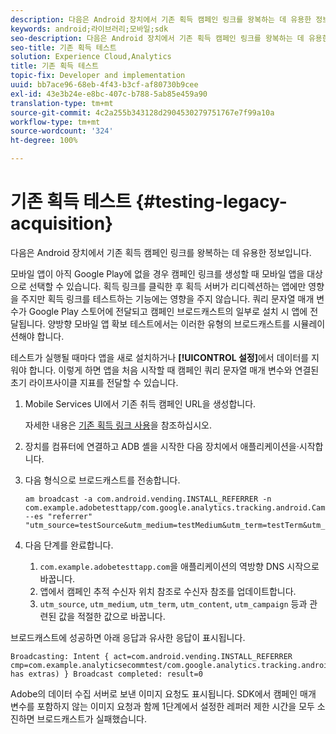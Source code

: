 ```yaml
---
description: 다음은 Android 장치에서 기존 획득 캠페인 링크를 왕복하는 데 유용한 정보입니다.
keywords: android;라이브러리;모바일;sdk
seo-description: 다음은 Android 장치에서 기존 획득 캠페인 링크를 왕복하는 데 유용한 정보입니다.
seo-title: 기존 획득 테스트
solution: Experience Cloud,Analytics
title: 기존 획득 테스트
topic-fix: Developer and implementation
uuid: bb7ace96-68eb-4f43-b3cf-af80730b9cee
exl-id: 43e3b24e-e8bc-407c-b788-5ab85e459a90
translation-type: tm+mt
source-git-commit: 4c2a255b343128d2904530279751767e7f99a10a
workflow-type: tm+mt
source-wordcount: '324'
ht-degree: 100%

---
```


# 기존 획득 테스트 {#testing-legacy-acquisition}

다음은 Android 장치에서 기존 획득 캠페인 링크를 왕복하는 데 유용한 정보입니다.

모바일 앱이 아직 Google Play에 없을 경우 캠페인 링크를 생성할 때 모바일 앱을 대상으로 선택할 수 있습니다. 획득 링크를 클릭한 후 획득 서버가 리디렉션하는 앱에만 영향을 주지만 획득 링크를 테스트하는 기능에는 영향을 주지 않습니다. 쿼리 문자열 매개 변수가 Google Play 스토어에 전달되고 캠페인 브로드캐스트의 일부로 설치 시 앱에 전달됩니다. 양방향 모바일 앱 확보 테스트에서는 이러한 유형의 브로드캐스트를 시뮬레이션해야 합니다.

테스트가 실행될 때마다 앱을 새로 설치하거나 **[!UICONTROL 설정]**&#x200B;에서 데이터를 지워야 합니다. 이렇게 하면 앱을 처음 시작할 때 캠페인 쿼리 문자열 매개 변수와 연결된 초기 라이프사이클 지표를 전달할 수 있습니다.

1. Mobile Services UI에서 기존 취득 캠페인 URL을 생성합니다.

   자세한 내용은 [기존 획득 링크 사용](/help/using/acquisition-main/c-marketing-links-builder/t-create-edit-adobe-links/c-use-legacy-acquisition-links/c-use-legacy-acquisition-links.md)을 참조하십시오.
1. 장치를 컴퓨터에 연결하고 ADB 셸을 시작한 다음 장치에서 애플리케이션을·시작합니다.
1. 다음 형식으로 브로드캐스트를 전송합니다.

   ```
   am broadcast -a com.android.vending.INSTALL_REFERRER -n com.example.adobetesttapp/com.google.analytics.tracking.android.CampaignTrackingReceiver --es "referrer" "utm_source=testSource&utm_medium=testMedium&utm_term=testTerm&utm_content=testContent&utm_campaign=testCampaign&trackingcode=trackingvalue"
   ```

1. 다음 단계를 완료합니다.
   1. `com.example.adobetesttapp.com`을 애플리케이션의 역방향 DNS 시작으로 바꿉니다.
   1. 앱에서 캠페인 추적 수신자 위치 참조로 수신자 참조를 업데이트합니다.
   1. `utm_source`, `utm_medium`, `utm_term`, `utm_content`, `utm_campaign` 등과 관련된 값을 적절한 값으로 바꿉니다.

브로드캐스트에 성공하면 아래 응답과 유사한 응답이 표시됩니다.

```
Broadcasting: Intent { act=com.android.vending.INSTALL_REFERRER cmp=com.example.analyticsecommtest/com.google.analytics.tracking.android.AnalyticsReceiver has extras) } Broadcast completed: result=0
```

Adobe의 데이터 수집 서버로 보낸 이미지 요청도 표시됩니다. SDK에서 캠페인 매개 변수를 포함하지 않는 이미지 요청과 함께 1단계에서 설정한 레퍼러 제한 시간을 모두 소진하면 브로드캐스트가 실패했습니다.

